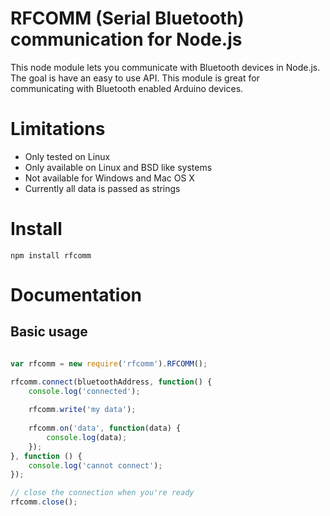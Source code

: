 # RFCOMM (Serial Bluetooth) communication for Node.js

This node module lets you communicate with Bluetooth devices in Node.js. The goal is have an easy to use API. This module is great for communicating with Bluetooth enabled Arduino devices.

# Limitations

* Only tested on Linux
* Only available on Linux and BSD like systems
* Not available for Windows and Mac OS X
* Currently all data is passed as strings

# Install

`npm install rfcomm`

# Documentation

## Basic usage

```javascript

var rfcomm = new require('rfcomm').RFCOMM();

rfcomm.connect(bluetoothAddress, function() {
	console.log('connected');
	
	rfcomm.write('my data');
	
	rfcomm.on('data', function(data) {
		console.log(data);
	});
}, function () {
	console.log('cannot connect');
});

// close the connection when you're ready
rfcomm.close();
```
